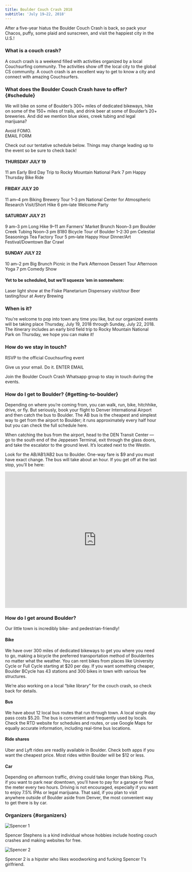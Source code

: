 ```yaml
---
title: Boulder Couch Crash 2018
subtitle: 'July 19–22, 2018'
---
```

After a five-year hiatus the Boulder Couch Crash is back, so pack your
Chacos, puffy, some plaid and sunscreen, and visit the happiest city in the
U.S.!

### What is a couch crash?

A couch crash is a weekend filled with activities organized by a local
Couchsurfing community. The activities show off the local city to the global
CS community. A couch crash is an excellent way to get to know a city and
connect with amazing Couchsurfers.

### What does the Boulder Couch Crash have to offer? {#schedule}

We will bike on some of Boulder’s 300+ miles of dedicated bikeways, hike on
some of the 150+ miles of trails, and drink beer at some of Boulder’s 20+
breweries. And did we mention blue skies, creek tubing and legal marijuana?

Avoid FOMO.  
EMAIL FORM

Check out our tentative schedule below. Things may change leading up to the
event so be sure to check back!

#### THURSDAY JULY 19
11 am Early Bird Day Trip to Rocky Mountain National Park
7 pm Happy Thursday Bike Ride

#### FRIDAY JULY 20
11 am–4 pm Biking Brewery Tour
1–3 pm National Center for Atmospheric Research Visit/Short Hike
6 pm–late Welcome Party

#### SATURDAY JULY 21
9 am–3 pm Long Hike
9–11 am Farmers’ Market Brunch
Noon–3 pm Boulder Creek Tubing
Noon–3 pm B180 Bicycle Tour of Boulder
1–2:30 pm Celestial Seasonings Tea Factory Tour
5 pm–late Happy Hour Dinner/Art Festival/Downtown Bar Crawl

#### SUNDAY JULY 22
10 am–2 pm Big Brunch Picnic in the Park
Afternoon Dessert Tour
Afternoon Yoga
7 pm Comedy Show

#### Yet to be scheduled, but we’ll squeeze ’em in somewhere:
Laser light show at the Fiske Planetarium
Dispensary visit/tour
Beer tasting/tour at Avery Brewing

### When is it?

You’re welcome to pop into town any time you like, but our organized events
will be taking place Thursday, July 19, 2018 through Sunday, July 22, 2018.
The itinerary includes an early bird field trip to Rocky Mountain National
Park on Thursday, we hope you can make it!

### How do we stay in touch?

RSVP to the official Couchsurfing event

Give us your email. Do it.
ENTER EMAIL

Join the Boulder Couch Crash Whatsapp group to stay in touch during the events.

### How do I get to Boulder? {#getting-to-boulder}

Depending on where you’re coming from, you can walk, run, bike, hitchhike,
drive, or fly. But seriously, book your flight to Denver International
Airport and then catch the bus to Boulder. The AB bus is the cheapest and
simplest way to get from the airport to Boulder; it runs approximately every
half hour but you can check the full schedule here.

When catching the bus from the airport, head to the DEN Transit Center — go
to the south end of the Jeppesen Terminal, exit through the glass doors, and
take the escalator to the ground level. It’s located next to the Westin.

Look for the AB/AB1/AB2 bus to Boulder. One-way fare is $9 and you must have
exact change. The bus will take about an hour. If you get off at the last
stop, you’ll be here:

<iframe
    class="map-embed"
    style="border: 0;"
    src="https://www.google.com/maps/embed?pb=!1m18!1m12!1m3!1d24446.906747955483!2d-105.28140612224962!3d40.011499976028574!2m3!1f0!2f0!3f0!3m2!1i1024!2i768!4f13.1!3m3!1m2!1s0x876bec28bedcb659%3A0x5070a558deeeb1ed!2sDowntown+Boulder+Station!5e0!3m2!1sen!2sus!4v1518495355476"
    width="600" height="450" frameborder="0" allowfullscreen="allowfullscreen">
  <span
      data-mce-type="bookmark"
      style="display: inline-block; width: 0px; overflow: hidden; line-height: 0;"
      class="mce_SELRES_start"></span>
</iframe> 

### How do I get around Boulder?
Our little town is incredibly bike- and pedestrian-friendly!

#### Bike
We have over 300 miles of dedicated bikeways to get you where you need to go, making a bicycle the preferred transportation method of Boulderites no matter what the weather. You can rent bikes from places like University Cycle or Full Cycle starting at $20 per day. If you want something cheaper, Boulder BCycle has 43 stations and 300 bikes in town with various fee structures.

We’re also working on a local “bike library” for the couch crash, so check back for details.

#### Bus
We have about 12 local bus routes that run through town. A local single day pass costs $5.20. The bus is convenient and frequently used by locals. Check the RTD website for schedules and routes, or use Google Maps for equally accurate information, including real-time bus locations.

#### Ride shares
Uber and Lyft rides are readily available in Boulder. Check both apps if you want the cheapest price. Most rides within Boulder will be $12 or less.

#### Car
Depending on afternoon traffic, driving could take longer than biking. Plus, if you want to park near downtown, you’ll have to pay for a garage or feed the meter every two hours. Driving is not encouraged, especially if you want to enjoy 7.5% IPAs or legal marijuana. That said, if you plan to visit anywhere outside of Boulder aside from Denver, the most convenient way to get there is by car.

### Organizers {#organizers}

<div class="organizer">
  <img src="/imageuploads/28164383_10215322765563537_4979332061221184867_o.jpg" alt="Spencer 1">
  <div class="organizer-content">
    <p>Spencer Stephens is a kind individual whose hobbies include hosting couch crashes and making websites for free.</p>
  </div>
</div>

<div class="organizer">
  <img src="/imageuploads/28164383_10215322765563537_4979332061221184867_o.jpg" alt="Spencer 2">
  <div class="organizer-content">
    <p>Spencer 2 is a hipster who likes woodworking and fucking Spencer 1's girlfriend.</p>
  </div>
</div>
